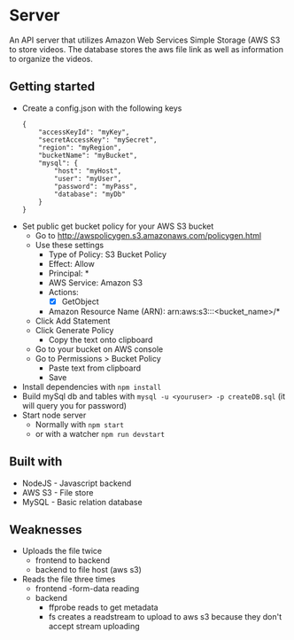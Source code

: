 # Server
An API server that utilizes Amazon Web Services Simple Storage (AWS S3 to store videos.
The database stores the aws file link as well as information to organize the videos.

## Getting started
* Create a config.json with the following keys
    ```
    {
        "accessKeyId": "myKey",
        "secretAccessKey": "mySecret",
        "region": "myRegion",
        "bucketName": "myBucket",
        "mysql": {
            "host": "myHost",
            "user": "myUser",
            "password": "myPass",
            "database": "myDb"
        }
    }
    ```
* Set public get bucket policy for your AWS S3 bucket
    - Go to http://awspolicygen.s3.amazonaws.com/policygen.html
    - Use these settings
        - Type of Policy: S3 Bucket Policy
        - Effect: Allow
        - Principal: *
        - AWS Service: Amazon S3
        - Actions:
            - [x] GetObject
        - Amazon Resource Name (ARN): arn:aws:s3:::<bucket_name>/*
    - Click Add Statement
    - Click Generate Policy
        - Copy the text onto clipboard
    - Go to your bucket on AWS console
    - Go to Permissions > Bucket Policy
        - Paste text from clipboard
        - Save
* Install dependencies with `npm install`
* Build mySql db and tables with `mysql -u <youruser> -p createDB.sql` (it will query you for password)
* Start node server
    * Normally with `npm start`
    * or with a watcher `npm run devstart`

## Built with
- NodeJS - Javascript backend
- AWS S3 - File store
- MySQL - Basic relation database


## Weaknesses
- Uploads the file twice
    - frontend to backend
    - backend to file host (aws s3)
- Reads the file three times
    - frontend
        -form-data reading
    - backend
        - ffprobe reads to get metadata
        - fs creates a readstream to upload to aws s3 because they don't accept stream uploading
